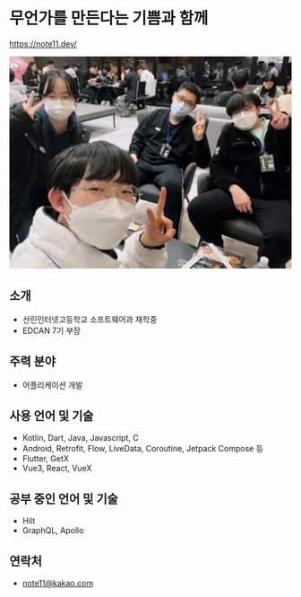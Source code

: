 # 무언가를 만든다는 기쁨과 함께
https://note11.dev/

![메인 이미지](./main.webp)

## 소개
- 선린인터넷고등학교 소프트웨어과 재학중
- EDCAN 7기 부장

## 주력 분야
- 어플리케이션 개발

## 사용 언어 및 기술
 - Kotlin, Dart, Java, Javascript, C
 - Android, Retrofit, Flow, LiveData, Coroutine, Jetpack Compose 등
 - Flutter, GetX
 - Vue3, React, VueX

## 공부 중인 언어 및 기술
- Hilt
- GraphQL, Apollo

## 연락처
- note11@kakao.com
